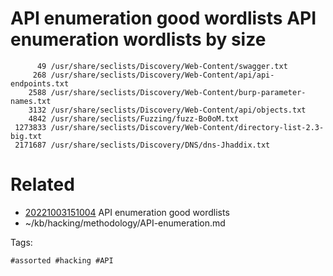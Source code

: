# API enumeration good wordlists API enumeration wordlists by size
```
      49 /usr/share/seclists/Discovery/Web-Content/swagger.txt
     268 /usr/share/seclists/Discovery/Web-Content/api/api-endpoints.txt
    2588 /usr/share/seclists/Discovery/Web-Content/burp-parameter-names.txt
    3132 /usr/share/seclists/Discovery/Web-Content/api/objects.txt
    4842 /usr/share/seclists/Fuzzing/fuzz-Bo0oM.txt
 1273833 /usr/share/seclists/Discovery/Web-Content/directory-list-2.3-big.txt
 2171687 /usr/share/seclists/Discovery/DNS/dns-Jhaddix.txt
```

# Related

- [20221003151004](/zet/20221003151004/README.md) API enumeration good wordlists
- ~/kb/hacking/methodology/API-enumeration.md

Tags:

    #assorted #hacking #API
